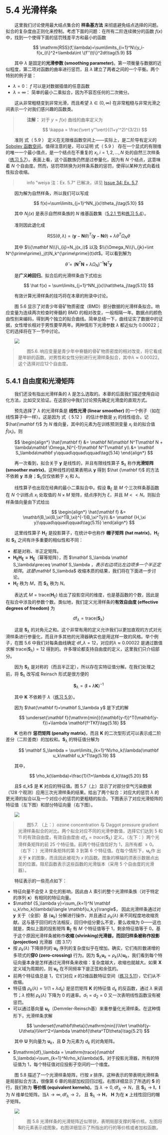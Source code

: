 # 5.4 光滑样条

<style>p{text-indent:2em;2}</style>

这里我们讨论使用最大结点集合的 **样条基方法** 来彻底避免结点选择的问题。拟合的复杂度由正则化来控制。考虑下面的问题：在所有二阶连续微分的函数 $f(x)$ 中，找到一个使得下面的惩罚残差平方和最小的函数


$$
\mathrm{RSS}(f,\lambda)=\sum\limits_{i=1}^N\{y_i-f(x_i)\}^2+\lambda\int \{f''(t)\}^2dt\tag{5.9}
$$

其中 $\lambda$ 是固定的**光滑参数 (smoothing parameter)**。第一项衡量与数据的近似程度，第二项对函数的曲率进行惩罚，且 $\lambda$ 建立了两者之间的一个平衡。两个特别的例子是：

- $\lambda=0$： $f$ 可以是对数据插值的任意函数
- $\lambda=\infty$： 简单的最小二乘拟合，因为不容忍任何的二次微分。

这从非常粗糙变到非常光滑，而且希望 $\lambda\in(0,\infty)$ 在非常粗糙与非常光滑之间表示一个对我们感兴趣的函数类。

> **注解：**
> 对于 $y=f(x)$ 曲线的曲率定义为
>	  
>$$
\kappa = \frac{\vert y''\vert}{(1+y'^2)^{3/2}}	  
>$$
>

准则 式（ 5.9 ） 定义在无限维函数空间上——实际上，是二阶导有定义的 [Sobolev 函数空间](https://zh.wikipedia.org/wiki/%E7%B4%A2%E4%BC%AF%E5%88%97%E5%A4%AB%E7%A9%BA%E9%97%B4)。值得注意的是，可以证明 式（ 5.9 ） 存在一个显式的有限维的唯一一个最小值点，是一个结点在不重复的 $x_i,i=1,2,\ldots,N$ 处的自然三次样条（[练习 5.7](https://github.com/szcf-weiya/ESL-CN/issues/34)）。表面上看，这个函数族仍然是过参量化，因为有 $N$ 个结点，这意味着 $N$ 个自由度。然而，惩罚项转换为对样条系数的惩罚，使得以某种方式向着线性拟合收缩。

> info "weiya 注：Ex. 5.7"
	已解决，详见 [Issue 34: Ex. 5.7](https://github.com/szcf-weiya/ESL-CN/issues/34).

因为解为自然样条，所以我们可以写成


$$
f(x)=\sum\limits_{j=1}^NN_j(x)\theta_j\tag{5.10}
$$

其中 $N_j(x)$ 是表示自然样条族的 $N$ 维基函数集（[5.2.1 节](5.2-Piecewise-Polynomials-and-Splines/index.html#_2)和[练习 5.4](https://github.com/szcf-weiya/ESL-CN/issues/31)）。

准则因此退化成

$$
\mathrm{RSS}(\theta,\lambda)=(\mathbf y-\mathbf N\theta)^T(\mathbf y-\mathbf N\theta)+\lambda\theta^T\Omega_N\theta\tag{5.11}
$$

其中 $\\{\mathbf N\\}\_{ij}=N_j(x_i)$ 以及 $\\{\Omega_N\\}\_{jk}=\int N^{\prime\prime}_j(t)N_k^{\prime\prime}(t)dt$。可以看到解为


$$
\hat\theta = (\mathbf N^T\mathbf N+\lambda\Omega_N)^{-1}\mathbf N^T\mathbf y\tag{5.12}
$$

是**广义岭回归**。拟合后的光滑样条由下式给出


$$
\hat f(x) = \sum\limits_{j=1}^NN_j(x)\hat\theta_j\tag{5.13}
$$

有效计算光滑样条的技巧将在本章的附录中讨论。

图 5.6 显示了对青少年骨矿物质密度（BMD）部分数据的光滑样条拟合。响应变量为连续两次检查时脊髓的 BMD 的相对改变，一般相隔一年。数据点的颜色由性别来编码，得到两个独立的拟合曲线。简单总结一下，曲线证实了数据中的证据，女性增长相对于男性要早两年。两种情形下光滑参数 $\lambda$ 都近似为 $0.00022$；它的选择将在下一节中讨论。

![](../img/05/fig5.6.png)

> 图5.6. 响应变量是青少年中脊髓的骨矿物质密度的相对改变，将它看成是年龄的函数。对男性和女性分别进行光滑样条拟合，其中$\lambda\approx 0.00022$。这个选择对应12个自由度。

## 5.4.1 自由度和光滑矩阵

我们还没有指出光滑样条的 $\lambda$ 是怎么选取的。本章的后面我们描述使用自动化方法，比如交叉验证。在这部分中我们讨论预先确定光滑度的直观方式。

预先选择了 $\lambda$ 的光滑样条是 **线性光滑 (linear smoother)** 的一个例子（如在线性算子中一样）。这是因为 式（ 5.12 ） 的估计参数是 $y_i$ 的线性组合。记 $\hat{\mathbf f}$ 为 $N$ 维向量，其中的元素为在训练预测变量 $x_i$ 处的拟合值 $\hat f(x_i)$。则


$$
\begin{align*}
\hat{\mathbf f} &= \mathbf N(\mathbf N^T\mathbf N + \lambda\mathbf \Omega_N)^{-1}\mathbf N^T\mathbf y\\
	            &= \mathbf S_\lambda\mathbf y\qquad\qquad\qquad\tag{5.14}
\end{align*}
$$

再一次看到，拟合关于 $\mathbf y$ 是线性的，并且有限线性算子 $\mathbf S_\lambda$ 称作**光滑矩阵 (smoother matrix)**。这种线性的结果表明从 $\mathbf y$ 得到 $\hat {\mathbf f}$ 的方法不依赖 $\mathbf y$ 本身；$\mathbf S_\lambda$仅仅依赖于 $x_i$ 和 $\lambda$。

线性算子也出现在经典的最小二乘拟合中。假设 $\mathbf B_\xi$ 是 $M$ 个三次样条基函数在 $N$ 个训练点 $x_i$ 处取值的 $N\times M$ 矩阵，结点序列为 $\xi$，并且 $M < < N$。则拟合样条值向量由下式给出


$$
\begin{align*}
\hat{\mathbf f} &= \mathbf{B_\xi(B_\xi^TB_\xi)^{-1}B_\xi^Ty}\\
&= \mathbf {H_\xi y}\qquad\qquad\qquad\tag{5.15}
\end{align*}
$$

这里线性算子 $\mathbf H_\xi$ 是投影算子，在统计中也称作 **帽子矩阵 (hat matrix)**。$\mathbf H_\xi$ 和 $\mathbf S_\lambda$ 之间有许多重要的相似性和不同：

- 都是对称、半正定矩阵。
- $\mathbf{H_\xi H_\xi=H_\xi}$（幂等矩阵），而 $\mathbf S_\lambda \mathbf S_\lambda\preceq \mathbf S_\lambda $，表示右边项比左边项多一个半正定矩阵。这是$\mathbf S_\lambda$ 收缩本质的结果，我们将在下面进一步讨论。
- $\mathbf H_\xi$ 秩为 $M$，而 $\mathbf S_\lambda$ 秩为 $N$。

表达式 $M=\mathrm{trace}(\mathbf H_\xi)$ 给出了投影空间的维度，也是基函数的个数，因此是在拟合中涉及的参数个数。类似地，我们定义光滑样条的**有效自由度 (effective degrees of freedom)** 为


$$
\mathrm{df}_\lambda = \mathrm{trace}(\mathbf{S}_\lambda)\tag{5.16}
$$

这是 $\mathbf S_\lambda$ 的对角元之和。这个非常有用的定义允许我们以更加直观的方式对光滑样条进行参量化，而且许多其他的光滑器确实也是用这样一致的风格。举个例子，在图 5.6 中我们对每条曲线确定 $\mathrm{df}\_\lambda=12$，对应的$\lambda\approx 0.00022$ 是通过数值求解 $\mathrm{trace}(\mathbf S_\lambda)=12$ 得到的。许多理论都支持自由度的定义，这里我们只介绍部分。

因为 $\mathbf S_\lambda$ 是对称的（而且半正定），所以存在实特征值分解。在我们处理之前，将 $\mathbf S_\lambda$ 改写成 Reinsch 形式是很方便的


$$
\mathbf S_\lambda=(\mathbf I+\lambda \mathbf K)^{-1}\tag{5.17}
$$

其中 $\mathbf K$ 不依赖于 $\lambda$（[练习 5.9](https://github.com/szcf-weiya/ESL-CN/issues/35)）。

因为 $\hat{\mathbf f}=\mathbf S_\lambda y$ 是下式的解


$$
\underset{\mathbf f}{\mathrm{min}}(\mathbf{y-f})^T(\mathbf{y-f})+\lambda \mathbf{f^TKf}\tag{5.18}
$$

$\mathbf K$ 也称作 **惩罚矩阵 (penalty matrix)**，而且 $\mathbf K$ 的二次型形式可以表示成二阶差分（二阶差商）的加权和。$\mathbf S_\lambda$ 的特征值分解为


$$
\mathbf S_\lambda = \sum\limits_{k=1}^N\rho_k(\lambda)\mathbf u_k\mathbf u_k^T\tag{5.19}
$$

其中，


$$
\rho_k(\lambda)=\frac{1}{1+\lambda d_k}\tag{5.20}
$$

且$ d_k$ 是 $\mathbf K$ 对应的特征值。图 5.7（上）显示了对部分空气污染数据（128 个观测）应用三次光滑样条的结果。给出了两个拟合：对应大的惩罚 $\lambda$ 的更光滑的拟合以及一个对应小的惩罚的更粗糙的拟合。下图表示了对应光滑矩阵的特征值（左下图）和部分特征向量（右下图）。

![](../img/05/fig5.7.png)

> 图5.7. （上：）ozone concentration 与 Daggot pressure gradient 光滑样条拟合的对比。两个拟合对应不同的光滑参数值，选择它们达到 5 和 11 的有效自由度，有效自由度由 $df_\lambda =trace(\mathbf S_\lambda)$ 定义。（左下：）两个光滑样条矩阵的前 25 个特征值。前两个特征值恰好为 1，且所有都 $\ge 0$。（右下：）光滑样条矩阵的第 3 到第 6 个特征值。在每个情形下，$\mathbf u_k$作 出关于 $\mathbf x$ 的图象，而且因此被视为 $x$ 的函数。图象的横轴的须表示数据点出现的位置。阻尼函数表示这些函数的光滑版本（采用 5 个自由度的光滑器）。

特征表示的一些亮点如下：

- 特征向量不会受 $\lambda$ 变化的影响，因此由 $\lambda$ 索引的整个光滑样条族（对于特定的序列 $\mathbf x$）有相同的特征向量。
- $\mathbf {S_\lambda y}=\sum_{k=1}^N \mathbf u_k\rho_k(\lambda)\langle \mathbf{u_k,y}\rangle$， 因此光滑样条通过对 $\mathbf y$ 关于（全部）基 $\{\mathbf u_k\}$ 分解进行操作，并且通过 $\rho_k(\lambda)$ 来不同程度地收缩贡献。这与基于回归的方法相反，回归中组分要么不变，要么收缩为 0——这也就是，类似上面的投影矩阵 $\mathbf B_\xi$ 有 $M$ 个特征值等于 1，剩余特征值等于 0。基于这个原因光滑样条被称作**收缩 (shrinking)**光滑器，而回归样条被称作**投影 (projection)** 光滑器（图 3.17）
- 按 $\rho_k(\lambda)$ 下降排列的 $\mathbf u_k$ 序列的复杂度似乎在增加。确实，它们有阶数递增的多项式的**穿0 (zero-crossing)** 行为。因为 $\mathbf S_\lambda \mathbf u_k=\rho_k(\lambda)\mathbf u_k$，我们看到每个特征向量本身是怎样通过光滑样条来收缩：复杂度越大，收缩也就越大。如果 $\mathbf X$ 定义域为周期的，则 $\mathbf u_k$ 在不同频率下是正弦和余弦的。
- 前两个特征值总是 1，它们对应 $x$ 的2维函数特征空间（[练习 5.11](https://github.com/szcf-weiya/ESL-CN/issues/36)），它们从不收缩。
- 特征值 $\rho_k(\lambda)=1/(1+\lambda d_k)$ 是惩罚矩阵 $\mathbf K$ 的特征值 $d_k$ 的反函数，通过 $\lambda$ 来调节；$\lambda$ 控制 $\rho_k(\lambda)$ 下降为 0 的速率。$d_1=d_2=0$ 又一次表明线性函数没有被惩罚。
- 可以通过基向量 $\mathbf u_k$（Demmler-Reinsch基）来重参量化光滑样条。在这种情形下，光滑样条求解

$$
\underset{\mathbf\theta}{\mathrm{min}}\Vert \mathbf{y-U\theta}\Vert^2+\lambda \mathbf{\theta^TD\theta}\tag{5.21}
$$

其中 $\mathbf U$ 列向量为 $\mathbf u_k$，且 $\mathbf D$ 为元素为 $d_k$ 的对角矩阵。
- $\mathrm{df}_\lambda = \mathrm{trace}(\mathbf S_\lambda)=\sum_{k=1}^N\rho_k(\lambda)$。对于投影光滑器，所有的特征值为 1，每个特征值对应投影子空间的一个维度。

图 5.8 描述了一个光滑样条矩阵，行按 $x$ 排序。这种表示的带表明光滑样条是局部拟合方法，很像第 6 章的局部加权回归过程。右图详细显示了所选的 $\mathbf S$ 的行，我们称为 **等价核 (equivalent kernels)**。当 $\lambda\rightarrow 0, \mathrm{df}_\lambda\rightarrow N$，且 $\mathbf S_\lambda\rightarrow \mathbf I$，$\mathbf I$ 为 $N$ 维单位矩阵。当$\lambda\rightarrow \infty,\mathrm{df}_\lambda\rightarrow 2$， 且 $\mathbf S_\lambda\rightarrow \mathbf H$， $\mathbf H$ 为在 $\mathbf x$ 上线性回归的帽子矩阵。

![](../img/05/fig5.8.png)

> 图 5.8 光滑样条的光滑矩阵近似带状，表明局部支撑的等价核。左图将$\mathbf S$的元素表示成图象。右图详细显示了所指出的行的等价核或者加权函数。
